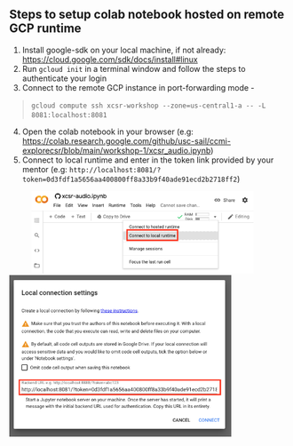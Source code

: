 ## Steps to setup colab notebook hosted on remote GCP runtime

1. Install google-sdk on your local machine, if not already: https://cloud.google.com/sdk/docs/install#linux
2. Run `gcloud init` in a terminal window and follow the steps to authenticate your login
3. Connect to the remote GCP instance in port-forwarding mode - 

>`gcloud compute ssh xcsr-workshop --zone=us-central1-a -- -L 8081:localhost:8081`

4. Open the colab notebook in your browser (e.g: https://colab.research.google.com/github/usc-sail/ccmi-explorecsr/blob/main/workshop-1/xcsr_audio.ipynb)
5. Connect to local runtime and enter in the token link provided by your mentor (e.g: `http://localhost:8081/?token=0d3fdf1a5656aa400800ff8a33b9f40ade91ecd2b2718ff2`)
<p float="left">
<img src="/images/colab-runtime1.png" width="400" hspace="40"/>
<img src="/images/colab-runtime2.png" width="400" />
</p>
